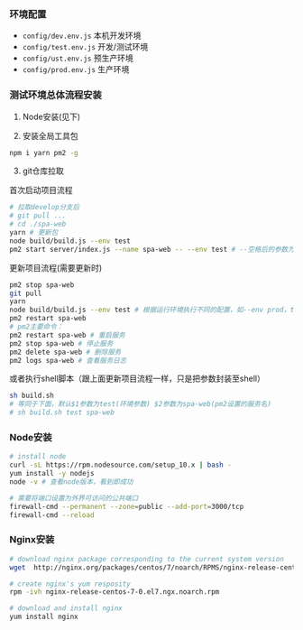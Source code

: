 ### 环境配置
- `config/dev.env.js` 本机开发环境
- `config/test.env.js` 开发/测试环境
- `config/ust.env.js` 预生产环境
- `config/prod.env.js` 生产环境

### 测试环境总体流程安装

1. Node安装(见下)

2. 安装全局工具包

```bash
npm i yarn pm2 -g
```
3. git仓库拉取

首次启动项目流程
```bash
# 拉取develop分支后 
# git pull ...
# cd ./spa-web
yarn # 更新包
node build/build.js --env test
pm2 start server/index.js --name spa-web -- --env test # --空格后的参数为node参数，对应环境启动对应环境配置参数(设定服务，首次即可，delete后需要重新设定)
```

更新项目流程(需要更新时)
```bash
pm2 stop spa-web
git pull
yarn
node build/build.js --env test # 根据运行环境执行不同的配置，如--env prod，test对应config/${env}.env.js
pm2 restart spa-web
# pm2主要命令：
pm2 restart spa-web # 重启服务
pm2 stop spa-web # 停止服务
pm2 delete spa-web # 删除服务
pm2 logs spa-web # 查看服务日志
```

或者执行shell脚本（跟上面更新项目流程一样，只是把参数封装至shell）
```bash
sh build.sh
# 等同于下面，默认$1参数为test(环境参数) $2参数为spa-web(pm2设置的服务名)
# sh build.sh test spa-web
```

### Node安装

```bash
# install node
curl -sL https://rpm.nodesource.com/setup_10.x | bash -
yum install -y nodejs
node -v # 查看node版本，看到即成功
```

```bash
# 需要将端口设置为外界可访问的公共端口
firewall-cmd --permanent --zone=public --add-port=3000/tcp
firewall-cmd --reload
```

### Nginx安装
```bash
# download nginx package corresponding to the current system version
wget  http://nginx.org/packages/centos/7/noarch/RPMS/nginx-release-centos-7-0.el7.ngx.noarch.rpm

# create nginx's yum resposity
rpm -ivh nginx-release-centos-7-0.el7.ngx.noarch.rpm

# download and install nginx
yum install nginx
```
